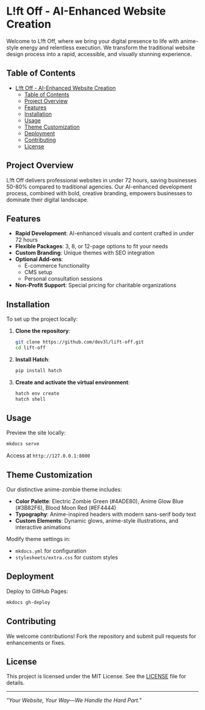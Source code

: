 # L!ft Off - AI-Enhanced Website Creation

Welcome to L!ft Off, where we bring your digital presence to life with anime-style energy and relentless execution. We transform the traditional website design process into a rapid, accessible, and visually stunning experience.

## Table of Contents

- [L!ft Off - AI-Enhanced Website Creation](#lft-off---ai-enhanced-website-creation)
  - [Table of Contents](#table-of-contents)
  - [Project Overview](#project-overview)
  - [Features](#features)
  - [Installation](#installation)
  - [Usage](#usage)
  - [Theme Customization](#theme-customization)
  - [Deployment](#deployment)
  - [Contributing](#contributing)
  - [License](#license)

## Project Overview

L!ft Off delivers professional websites in under 72 hours, saving businesses 50-80% compared to traditional agencies. Our AI-enhanced development process, combined with bold, creative branding, empowers businesses to dominate their digital landscape.

## Features

- **Rapid Development**: AI-enhanced visuals and content crafted in under 72 hours
- **Flexible Packages**: 3, 8, or 12-page options to fit your needs
- **Custom Branding**: Unique themes with SEO integration
- **Optional Add-ons**:
  - E-commerce functionality
  - CMS setup
  - Personal consultation sessions
- **Non-Profit Support**: Special pricing for charitable organizations

## Installation

To set up the project locally:

1. **Clone the repository**:

   ```bash
   git clone https://github.com/dev3l/lift-off.git
   cd lift-off
   ```

2. **Install Hatch**:

   ```bash
   pip install hatch
   ```

3. **Create and activate the virtual environment**:
   ```bash
   hatch env create
   hatch shell
   ```

## Usage

Preview the site locally:

```bash
mkdocs serve
```

Access at `http://127.0.0.1:8000`

## Theme Customization

Our distinctive anime-zombie theme includes:

- **Color Palette**: Electric Zombie Green (#4ADE80), Anime Glow Blue (#3B82F6), Blood Moon Red (#EF4444)
- **Typography**: Anime-inspired headers with modern sans-serif body text
- **Custom Elements**: Dynamic glows, anime-style illustrations, and interactive animations

Modify theme settings in:

- `mkdocs.yml` for configuration
- `stylesheets/extra.css` for custom styles

## Deployment

Deploy to GitHub Pages:

```bash
mkdocs gh-deploy
```

## Contributing

We welcome contributions! Fork the repository and submit pull requests for enhancements or fixes.

## License

This project is licensed under the MIT License. See the [LICENSE](LICENSE) file for details.

---

_"Your Website, Your Way—We Handle the Hard Part."_
